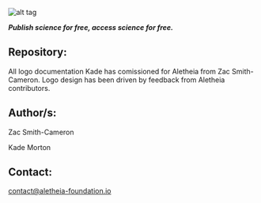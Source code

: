 ![alt tag](https://cloud.githubusercontent.com/assets/24201238/24583976/ced4c43e-179f-11e7-9c40-c0988c346f55.png)

_**Publish science for free, access science for free.**_

## Repository:

All logo documentation Kade has comissioned for Aletheia from Zac Smith-Cameron. Logo design has been driven by feedback from Aletheia contributors.

## Author/s:

Zac Smith-Cameron

Kade Morton

## Contact:

contact@aletheia-foundation.io

